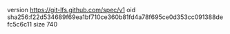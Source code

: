 version https://git-lfs.github.com/spec/v1
oid sha256:f22d534689f69ea1bf710ce360b81fd4a78f695ce0d353cc091388defc5c6c11
size 740
